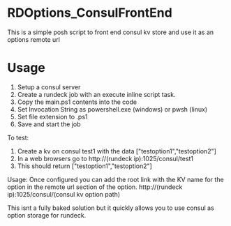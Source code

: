 # RDOptions_ConsulFrontEnd
This is a simple posh script to front end consul kv store and use it as an options remote url

# Usage

1. Setup a consul server
2. Create a rundeck job with an execute inline script task.
3. Copy the main.ps1 contents into the code
4. Set Invocation String as powershell.exe (windows) or pwsh (linux)
5. Set file extension to .ps1
6. Save and start the job

To test:
1. Create a kv on consul test1 with the data ["testoption1","testoption2"]
2. In a web browsers go to http://(rundeck ip):1025/consul/test1
3. This should return ["testoption1","testoption2"]
  
Usage:
Once configured you can add the root link with the KV name for the option in the remote url section of the option. 
http://(rundeck ip):1025/consul/(consul kv option path)
  
This isnt a fully baked solution but it quickly allows you to use consul as option storage for rundeck.
